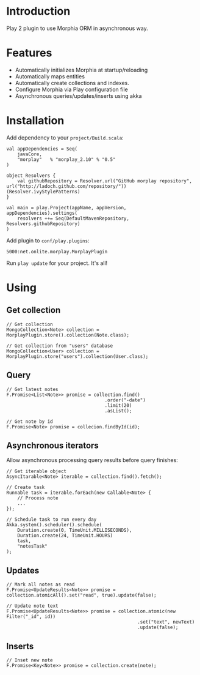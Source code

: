 Introduction
============

Play 2 plugin to use Morphia ORM in asynchronous way.


Features
========

* Automatically initializes Morphia at startup/reloading
* Automatically maps entities
* Automatically create collections and indexes.
* Configure Morphia via Play configuration file
* Asynchronous queries/updates/inserts using akka

Installation
============

Add dependency to your `project/Build.scala`:
  
	val appDependencies = Seq(
		javaCore,
		"morplay"   % "morplay_2.10" % "0.5"
	)
	
	object Resolvers {
		val githubRepository = Resolver.url("GitHub morplay repository", url("http://ladoch.github.com/repository/"))(Resolver.ivyStylePatterns)
	}
	
	val main = play.Project(appName, appVersion, appDependencies).settings(
		resolvers ++= Seq(DefaultMavenRepository, Resolvers.githubRepository)
	)

Add plugin to `conf/play.plugins`:

	5000:net.onlite.morplay.MorplayPlugin

Run `play update` for your project. It's all!


Using
=====

Get collection
--------------

	// Get collection
	MongoCollection<Note> collection = MorplayPlugin.store().collection(Note.class);
	
	// Get collection from "users" database
	MongoCollection<User> collection = MorplayPlugin.store("users").collection(User.class);
	

Query
--------

	// Get latest notes
	F.Promise<List<Note>> promise = collection.find()
										.order("-date")
										.limit(20)
										.asList();
											
	// Get note by id
	F.Promise<Note> promise = collecion.findById(id);

Asynchronous iterators
----------------------

Allow asynchronous processing query results before query finishes:

	// Get iterable object
	AsyncItarable<Note> iterable = collection.find().fetch();
	
	// Create task
	Runnable task = iterable.forEach(new Callable<Note> {
		// Process note
		...
	});
	
	// Schedule task to run every day
	Akka.system().scheduler().schedule(
  		Duration.create(0, TimeUnit.MILLISECONDS),
  		Duration.create(24, TimeUnit.HOURS)
  		task, 
  		"notesTask"
  	);


Updates
-------
	
	// Mark all notes as read
	F.Promise<UpdateResults<Note>> promise = collection.atomicAll().set("read", true).update(false);
	
	// Update note text
	F.Promise<UpdateResults<Note>> promise = collection.atomic(new Filter("_id", id))
													.set("text", newText)
													.update(false);

Inserts
-------

	// Inset new note
	F.Promise<Key<Note>> promise = collection.create(note);
	

	
		
